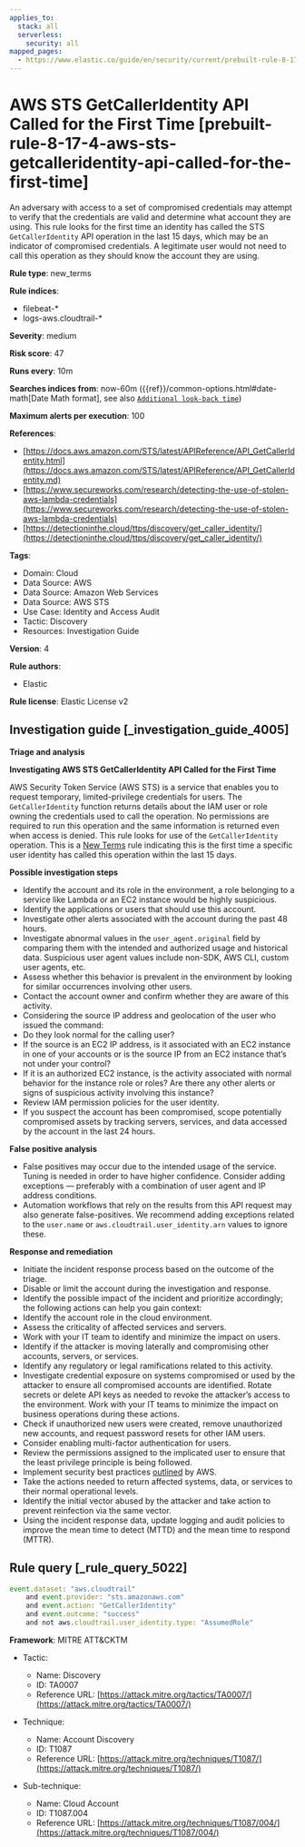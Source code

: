 ```yaml
---
applies_to:
  stack: all
  serverless:
    security: all
mapped_pages:
  - https://www.elastic.co/guide/en/security/current/prebuilt-rule-8-17-4-aws-sts-getcalleridentity-api-called-for-the-first-time.html
---
```


# AWS STS GetCallerIdentity API Called for the First Time [prebuilt-rule-8-17-4-aws-sts-getcalleridentity-api-called-for-the-first-time]

An adversary with access to a set of compromised credentials may attempt to verify that the credentials are valid and determine what account they are using. This rule looks for the first time an identity has called the STS `GetCallerIdentity` API operation in the last 15 days, which may be an indicator of compromised credentials. A legitimate user would not need to call this operation as they should know the account they are using.

**Rule type**: new_terms

**Rule indices**:

* filebeat-*
* logs-aws.cloudtrail-*

**Severity**: medium

**Risk score**: 47

**Runs every**: 10m

**Searches indices from**: now-60m ({{ref}}/common-options.html#date-math[Date Math format], see also [`Additional look-back time`](docs-content://solutions/security/detect-and-alert/create-detection-rule.md#rule-schedule))

**Maximum alerts per execution**: 100

**References**:

* [https://docs.aws.amazon.com/STS/latest/APIReference/API_GetCallerIdentity.html](https://docs.aws.amazon.com/STS/latest/APIReference/API_GetCallerIdentity.md)
* [https://www.secureworks.com/research/detecting-the-use-of-stolen-aws-lambda-credentials](https://www.secureworks.com/research/detecting-the-use-of-stolen-aws-lambda-credentials)
* [https://detectioninthe.cloud/ttps/discovery/get_caller_identity/](https://detectioninthe.cloud/ttps/discovery/get_caller_identity/)

**Tags**:

* Domain: Cloud
* Data Source: AWS
* Data Source: Amazon Web Services
* Data Source: AWS STS
* Use Case: Identity and Access Audit
* Tactic: Discovery
* Resources: Investigation Guide

**Version**: 4

**Rule authors**:

* Elastic

**Rule license**: Elastic License v2

## Investigation guide [_investigation_guide_4005]

**Triage and analysis**

**Investigating AWS STS GetCallerIdentity API Called for the First Time**

AWS Security Token Service (AWS STS) is a service that enables you to request temporary, limited-privilege credentials for users. The `GetCallerIdentity` function returns details about the IAM user or role owning the credentials used to call the operation. No permissions are required to run this operation and the same information is returned even when access is denied. This rule looks for use of the `GetCallerIdentity` operation. This is a [New Terms](docs-content://solutions/security/detect-and-alert/create-detection-rule.md#create-new-terms-rule) rule indicating this is the first time a specific user identity has called this operation within the last 15 days.

**Possible investigation steps**

* Identify the account and its role in the environment, a role belonging to a service like Lambda or an EC2 instance would be highly suspicious.
* Identify the applications or users that should use this account.
* Investigate other alerts associated with the account during the past 48 hours.
* Investigate abnormal values in the `user_agent.original` field by comparing them with the intended and authorized usage and historical data. Suspicious user agent values include non-SDK, AWS CLI, custom user agents, etc.
* Assess whether this behavior is prevalent in the environment by looking for similar occurrences involving other users.
* Contact the account owner and confirm whether they are aware of this activity.
* Considering the source IP address and geolocation of the user who issued the command:
* Do they look normal for the calling user?
* If the source is an EC2 IP address, is it associated with an EC2 instance in one of your accounts or is the source IP from an EC2 instance that’s not under your control?
* If it is an authorized EC2 instance, is the activity associated with normal behavior for the instance role or roles? Are there any other alerts or signs of suspicious activity involving this instance?
* Review IAM permission policies for the user identity.
* If you suspect the account has been compromised, scope potentially compromised assets by tracking servers, services, and data accessed by the account in the last 24 hours.

**False positive analysis**

* False positives may occur due to the intended usage of the service. Tuning is needed in order to have higher confidence. Consider adding exceptions — preferably with a combination of user agent and IP address conditions.
* Automation workflows that rely on the results from this API request may also generate false-positives. We recommend adding exceptions related to the `user.name` or `aws.cloudtrail.user_identity.arn` values to ignore these.

**Response and remediation**

* Initiate the incident response process based on the outcome of the triage.
* Disable or limit the account during the investigation and response.
* Identify the possible impact of the incident and prioritize accordingly; the following actions can help you gain context:
* Identify the account role in the cloud environment.
* Assess the criticality of affected services and servers.
* Work with your IT team to identify and minimize the impact on users.
* Identify if the attacker is moving laterally and compromising other accounts, servers, or services.
* Identify any regulatory or legal ramifications related to this activity.
* Investigate credential exposure on systems compromised or used by the attacker to ensure all compromised accounts are identified. Rotate secrets or delete API keys as needed to revoke the attacker’s access to the environment. Work with your IT teams to minimize the impact on business operations during these actions.
* Check if unauthorized new users were created, remove unauthorized new accounts, and request password resets for other IAM users.
* Consider enabling multi-factor authentication for users.
* Review the permissions assigned to the implicated user to ensure that the least privilege principle is being followed.
* Implement security best practices [outlined](https://aws.amazon.com/premiumsupport/knowledge-center/security-best-practices/) by AWS.
* Take the actions needed to return affected systems, data, or services to their normal operational levels.
* Identify the initial vector abused by the attacker and take action to prevent reinfection via the same vector.
* Using the incident response data, update logging and audit policies to improve the mean time to detect (MTTD) and the mean time to respond (MTTR).


## Rule query [_rule_query_5022]

```js
event.dataset: "aws.cloudtrail"
    and event.provider: "sts.amazonaws.com"
    and event.action: "GetCallerIdentity"
    and event.outcome: "success"
    and not aws.cloudtrail.user_identity.type: "AssumedRole"
```

**Framework**: MITRE ATT&CKTM

* Tactic:

    * Name: Discovery
    * ID: TA0007
    * Reference URL: [https://attack.mitre.org/tactics/TA0007/](https://attack.mitre.org/tactics/TA0007/)

* Technique:

    * Name: Account Discovery
    * ID: T1087
    * Reference URL: [https://attack.mitre.org/techniques/T1087/](https://attack.mitre.org/techniques/T1087/)

* Sub-technique:

    * Name: Cloud Account
    * ID: T1087.004
    * Reference URL: [https://attack.mitre.org/techniques/T1087/004/](https://attack.mitre.org/techniques/T1087/004/)



